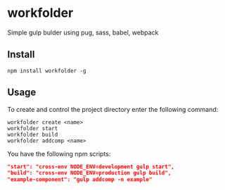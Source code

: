 # workfolder

Simple gulp bulder using pug, sass, babel, webpack

## Install 
```cli
npm install workfolder -g
```

## Usage
To create and control the project directory enter the following command:
```cli
workfolder create <name>
workfolder start
workfolder build
workfolder addcomp <name>
```

You have the following npm scripts:
```json
"start": "cross-env NODE_ENV=development gulp start",
"build": "cross-env NODE_ENV=production gulp build",
"example-component": "gulp addcomp -n example"